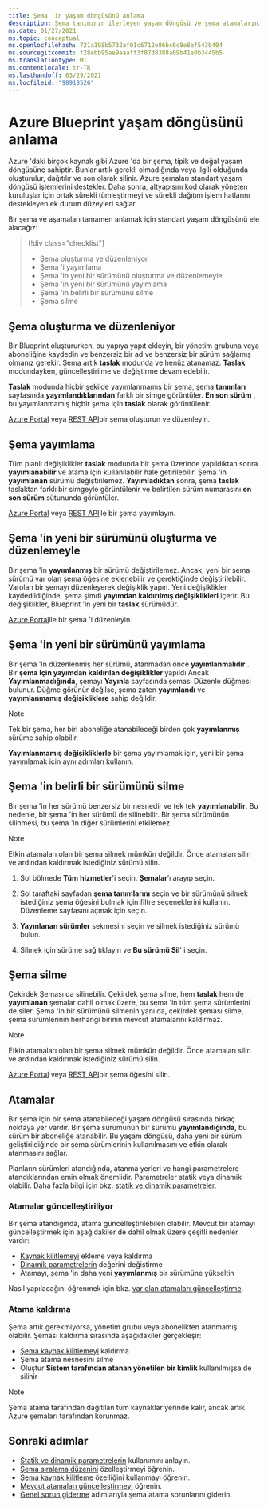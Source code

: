 ```yaml
---
title: Şema 'in yaşam döngüsünü anlama
description: Şema tanımının ilerleyen yaşam döngüsü ve şema atamalarını güncelleştirme ve kaldırma dahil olmak üzere her aşama hakkında ayrıntılı bilgi edinin.
ms.date: 01/27/2021
ms.topic: conceptual
ms.openlocfilehash: 721a198b5732af01c6712e86bc0c8e8ef543b404
ms.sourcegitcommit: f28ebb95ae9aaaff3f87d8388a09b41e0b3445b5
ms.translationtype: MT
ms.contentlocale: tr-TR
ms.lasthandoff: 03/29/2021
ms.locfileid: "98918526"
---
```

# <a name="understand-the-lifecycle-of-an-azure-blueprint"></a>Azure Blueprint yaşam döngüsünü anlama

Azure 'daki birçok kaynak gibi Azure 'da bir şema, tipik ve doğal yaşam döngüsüne sahiptir. Bunlar artık gerekli olmadığında veya ilgili olduğunda oluşturulur, dağıtılır ve son olarak silinir. Azure şemaları standart yaşam döngüsü işlemlerini destekler. Daha sonra, altyapısını kod olarak yöneten kuruluşlar için ortak sürekli tümleştirmeyi ve sürekli dağıtım işlem hatlarını destekleyen ek durum düzeyleri sağlar.

Bir şema ve aşamaları tamamen anlamak için standart yaşam döngüsünü ele alacağız:

> [!div class="checklist"]
> - Şema oluşturma ve düzenleniyor
> - Şema 'i yayımlama
> - Şema 'in yeni bir sürümünü oluşturma ve düzenlemeyle
> - Şema 'in yeni bir sürümünü yayımlama
> - Şema 'in belirli bir sürümünü silme
> - Şema silme

## <a name="creating-and-editing-a-blueprint"></a>Şema oluşturma ve düzenleniyor

Bir Blueprint oluştururken, bu yapıya yapıt ekleyin, bir yönetim grubuna veya aboneliğine kaydedin ve benzersiz bir ad ve benzersiz bir sürüm sağlamış olmanız gerekir. Şema artık **taslak** modunda ve henüz atanamaz. **Taslak** modundayken, güncelleştirilme ve değiştirme devam edebilir.

**Taslak** modunda hiçbir şekilde yayımlanmamış bir şema, şema **tanımları** sayfasında **yayımlandıklarından** farklı bir simge görüntüler. **En son sürüm** , bu yayımlanmamış hiçbir şema için **taslak** olarak görüntülenir.

[Azure Portal](../create-blueprint-portal.md#create-a-blueprint) veya [REST API](../create-blueprint-rest-api.md#create-a-blueprint)bir şema oluşturun ve düzenleyin.

## <a name="publishing-a-blueprint"></a>Şema yayımlama

Tüm planlı değişiklikler **taslak** modunda bir şema üzerinde yapıldıktan sonra **yayımlanabilir** ve atama için kullanılabilir hale getirilebilir. Şema 'in **yayımlanan** sürümü değiştirilemez. **Yayımladıktan** sonra, şema **taslak** taslaktan farklı bir simgeyle görüntülenir ve belirtilen sürüm numarasını **en son sürüm** sütununda görüntüler.

[Azure Portal](../create-blueprint-portal.md#publish-a-blueprint) veya [REST API](../create-blueprint-rest-api.md#publish-a-blueprint)ile bir şema yayımlayın.

## <a name="creating-and-editing-a-new-version-of-the-blueprint"></a>Şema 'in yeni bir sürümünü oluşturma ve düzenlemeyle

Bir şema 'in **yayımlanmış** bir sürümü değiştirilemez. Ancak, yeni bir şema sürümü var olan şema öğesine eklenebilir ve gerektiğinde değiştirilebilir. Varolan bir şemayı düzenleyerek değişiklik yapın. Yeni değişiklikler kaydedildiğinde, şema şimdi **yayımdan kaldırılmış değişiklikleri** içerir. Bu değişiklikler, Blueprint 'in yeni bir **taslak** sürümüdür.

[Azure Portal](../create-blueprint-portal.md#edit-a-blueprint)ile bir şema 'i düzenleyin.

## <a name="publishing-a-new-version-of-the-blueprint"></a>Şema 'in yeni bir sürümünü yayımlama

Bir şema 'in düzenlenmiş her sürümü, atanmadan önce **yayımlanmalıdır** . Bir **şema Için yayımdan kaldırılan değişiklikler** yapıldı Ancak **Yayımlanmadığında**, şemayı **Yayınla** sayfasında şeması Düzenle düğmesi bulunur. Düğme görünür değilse, şema zaten **yayımlandı** ve **yayımlanmamış değişikliklere** sahip değildir.

> [!NOTE]
> Tek bir şema, her biri aboneliğe atanabileceği birden çok **yayımlanmış** sürüme sahip olabilir.

**Yayımlanmamış değişikliklerle** bir şema yayımlamak için, yeni bir şema yayımlamak için aynı adımları kullanın.

## <a name="deleting-a-specific-version-of-the-blueprint"></a>Şema 'in belirli bir sürümünü silme

Bir şema 'in her sürümü benzersiz bir nesnedir ve tek tek **yayımlanabilir**. Bu nedenle, bir şema 'in her sürümü de silinebilir. Bir şema sürümünün silinmesi, bu şema 'in diğer sürümlerini etkilemez.

> [!NOTE]
> Etkin atamaları olan bir şema silmek mümkün değildir. Önce atamaları silin ve ardından kaldırmak istediğiniz sürümü silin.

1. Sol bölmede **Tüm hizmetler**'i seçin. **Şemalar**’ı arayıp seçin.

1. Sol taraftaki sayfadan **şema tanımlarını** seçin ve bir sürümünü silmek istediğiniz şema öğesini bulmak için filtre seçeneklerini kullanın. Düzenleme sayfasını açmak için seçin.

1. **Yayınlanan sürümler** sekmesini seçin ve silmek istediğiniz sürümü bulun.

1. Silmek için sürüme sağ tıklayın ve **Bu sürümü Sil**' i seçin.

## <a name="deleting-the-blueprint"></a>Şema silme

Çekirdek Şeması da silinebilir. Çekirdek şema silme, hem **taslak** hem de **yayımlanan** şemalar dahil olmak üzere, bu şema 'in tüm şema sürümlerini de siler. Şema 'in bir sürümünü silmenin yanı da, çekirdek şeması silme, şema sürümlerinin herhangi birinin mevcut atamalarını kaldırmaz.

> [!NOTE]
> Etkin atamaları olan bir şema silmek mümkün değildir. Önce atamaları silin ve ardından kaldırmak istediğiniz sürümü silin.

[Azure Portal](../create-blueprint-portal.md#delete-a-blueprint) veya [REST API](../create-blueprint-rest-api.md#delete-a-blueprint)bir şema öğesini silin.

## <a name="assignments"></a>Atamalar

Bir şema için bir şema atanabileceği yaşam döngüsü sırasında birkaç noktaya yer vardır. Bir şema sürümünün bir sürümü **yayımlandığında**, bu sürüm bir aboneliğe atanabilir. Bu yaşam döngüsü, daha yeni bir sürüm geliştirildiğinde bir şema sürümlerinin kullanılmasını ve etkin olarak atanmasını sağlar.

Planların sürümleri atandığında, atanma yerleri ve hangi parametrelere atandıklarından emin olmak önemlidir. Parametreler statik veya dinamik olabilir. Daha fazla bilgi için bkz. [statik ve dinamik parametreler](./parameters.md).

### <a name="updating-assignments"></a>Atamalar güncelleştiriliyor

Bir şema atandığında, atama güncelleştirilebilen olabilir. Mevcut bir atamayı güncelleştirmek için aşağıdakiler de dahil olmak üzere çeşitli nedenler vardır:

- [Kaynak kilitlemeyi](./resource-locking.md) ekleme veya kaldırma
- [Dinamik parametrelerin](./parameters.md#dynamic-parameters) değerini değiştirme
- Atamayı, şema 'in daha yeni **yayımlanmış** bir sürümüne yükseltin

Nasıl yapılacağını öğrenmek için bkz. [var olan atamaları güncelleştirme](../how-to/update-existing-assignments.md).

### <a name="unassigning-assignments"></a>Atama kaldırma

Şema artık gerekmiyorsa, yönetim grubu veya abonelikten atanmamış olabilir. Şeması kaldırma sırasında aşağıdakiler gerçekleşir:

- [Şema kaynak kilitlemeyi](./resource-locking.md) kaldırma
- Şema atama nesnesini silme
- Oluştur **Sistem tarafından atanan yönetilen bir kimlik** kullanılmışsa de silinir

> [!NOTE]
> Şema atama tarafından dağıtılan tüm kaynaklar yerinde kalır, ancak artık Azure şemaları tarafından korunmaz.

## <a name="next-steps"></a>Sonraki adımlar

- [Statik ve dinamik parametrelerin](./parameters.md) kullanımını anlayın.
- [Şema sıralama düzenini](./sequencing-order.md) özelleştirmeyi öğrenin.
- [Şema kaynak kilitleme](./resource-locking.md) özelliğini kullanmayı öğrenin.
- [Mevcut atamaları güncelleştirmeyi](../how-to/update-existing-assignments.md) öğrenin.
- [Genel sorun giderme](../troubleshoot/general.md) adımlarıyla şema atama sorunlarını giderin.